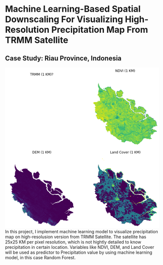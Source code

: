 # Machine Learning-Based Spatial Downscaling For Visualizing High-Resolution Precipitation Map From TRMM Satellite
## Case Study: Riau Province, Indonesia
![Visualization of 3 Satellites (NDVI, Land Cover, and DEM) and 1 Missing (Precipitation from TRMM)](trmm.png)
In this project, I implement machine learning model to visualize precipitation map on high-resolusion version from TRMM Satellite. The satellite has 25x25 KM per pixel resolution, which is not hightly detailed to know precipitation in certain location. Variables like NDVI, DEM, and Land Cover will be used as predictor to Precipitation value by using machine learning model, in this case Random Forest.  
